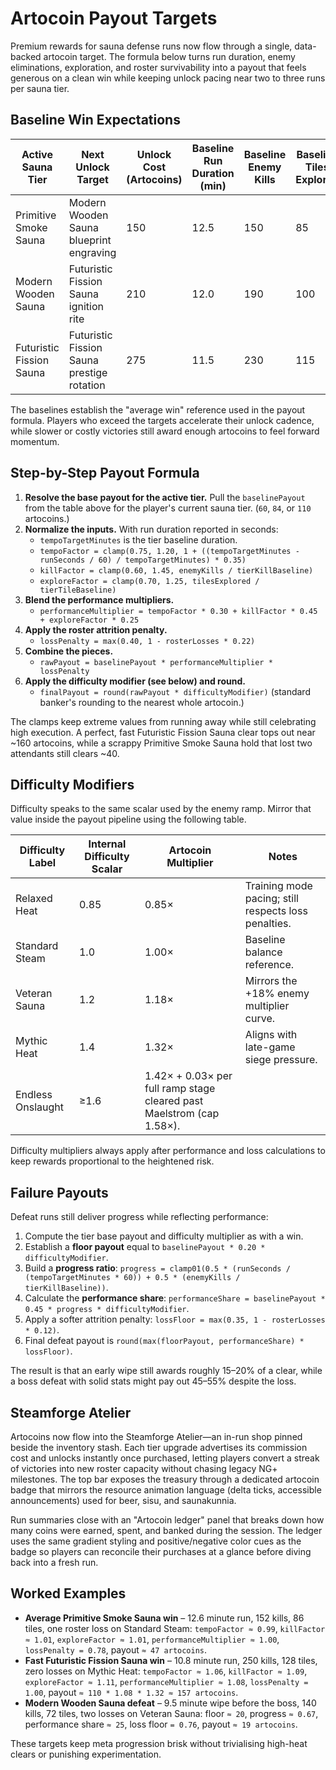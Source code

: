 # Artocoin Payout Targets

Premium rewards for sauna defense runs now flow through a single, data-backed
artocoin target. The formula below turns run duration, enemy eliminations,
exploration, and roster survivability into a payout that feels generous on a
clean win while keeping unlock pacing near two to three runs per sauna tier.

## Baseline Win Expectations

| Active Sauna Tier | Next Unlock Target | Unlock Cost (Artocoins) | Baseline Run Duration (min) | Baseline Enemy Kills | Baseline Tiles Explored | Baseline Roster Losses | Baseline Payout (Artocoins) | Runs to Unlock (Avg) |
| --- | --- | --- | --- | --- | --- | --- | --- | --- |
| Primitive Smoke Sauna | Modern Wooden Sauna blueprint engraving | 150 | 12.5 | 150 | 85 | 1 | 60 | 2.5 |
| Modern Wooden Sauna | Futuristic Fission Sauna ignition rite | 210 | 12.0 | 190 | 100 | 1 | 84 | 2.5 |
| Futuristic Fission Sauna | Futuristic Fission Sauna prestige rotation | 275 | 11.5 | 230 | 115 | 1 | 110 | 2.5 |

The baselines establish the "average win" reference used in the payout formula.
Players who exceed the targets accelerate their unlock cadence, while slower or
costly victories still award enough artocoins to feel forward momentum.

## Step-by-Step Payout Formula

1. **Resolve the base payout for the active tier.** Pull the `baselinePayout`
   from the table above for the player's current sauna tier. (`60`, `84`, or
   `110` artocoins.)
2. **Normalize the inputs.** With run duration reported in seconds:
   - `tempoTargetMinutes` is the tier baseline duration.
   - `tempoFactor = clamp(0.75, 1.20, 1 + ((tempoTargetMinutes - runSeconds / 60) / tempoTargetMinutes) * 0.35)`
   - `killFactor = clamp(0.60, 1.45, enemyKills / tierKillBaseline)`
   - `exploreFactor = clamp(0.70, 1.25, tilesExplored / tierTileBaseline)`
3. **Blend the performance multipliers.**
   - `performanceMultiplier = tempoFactor * 0.30 + killFactor * 0.45 + exploreFactor * 0.25`
4. **Apply the roster attrition penalty.**
   - `lossPenalty = max(0.40, 1 - rosterLosses * 0.22)`
5. **Combine the pieces.**
   - `rawPayout = baselinePayout * performanceMultiplier * lossPenalty`
6. **Apply the difficulty modifier (see below) and round.**
   - `finalPayout = round(rawPayout * difficultyModifier)` (standard banker's rounding to the nearest whole artocoin.)

The clamps keep extreme values from running away while still celebrating high
execution. A perfect, fast Futuristic Fission Sauna clear tops out near ~160
artocoins, while a scrappy Primitive Smoke Sauna hold that lost two attendants
still clears ~40.

## Difficulty Modifiers

Difficulty speaks to the same scalar used by the enemy ramp. Mirror that value
inside the payout pipeline using the following table.

| Difficulty Label | Internal Difficulty Scalar | Artocoin Multiplier | Notes |
| --- | --- | --- | --- |
| Relaxed Heat | 0.85 | 0.85× | Training mode pacing; still respects loss penalties. |
| Standard Steam | 1.0 | 1.00× | Baseline balance reference. |
| Veteran Sauna | 1.2 | 1.18× | Mirrors the +18% enemy multiplier curve. |
| Mythic Heat | 1.4 | 1.32× | Aligns with late-game siege pressure. |
| Endless Onslaught | ≥1.6 | 1.42× + 0.03× per full ramp stage cleared past Maelstrom (cap 1.58×). |

Difficulty multipliers always apply after performance and loss calculations to
keep rewards proportional to the heightened risk.

## Failure Payouts

Defeat runs still deliver progress while reflecting performance:

1. Compute the tier base payout and difficulty multiplier as with a win.
2. Establish a **floor payout** equal to `baselinePayout * 0.20 * difficultyModifier`.
3. Build a **progress ratio**: `progress = clamp01(0.5 * (runSeconds / (tempoTargetMinutes * 60)) + 0.5 * (enemyKills / tierKillBaseline))`.
4. Calculate the **performance share**: `performanceShare = baselinePayout * 0.45 * progress * difficultyModifier`.
5. Apply a softer attrition penalty: `lossFloor = max(0.35, 1 - rosterLosses * 0.12)`.
6. Final defeat payout is `round(max(floorPayout, performanceShare) * lossFloor)`.

The result is that an early wipe still awards roughly 15–20% of a clear, while a
boss defeat with solid stats might pay out 45–55% despite the loss.

## Steamforge Atelier

Artocoins now flow into the Steamforge Atelier—an in-run shop pinned beside the
inventory stash. Each tier upgrade advertises its commission cost and unlocks
instantly once purchased, letting players convert a streak of victories into new
roster capacity without chasing legacy NG+ milestones. The top bar exposes the
treasury through a dedicated artocoin badge that mirrors the resource animation
language (delta ticks, accessible announcements) used for beer, sisu, and
saunakunnia.

Run summaries close with an "Artocoin ledger" panel that breaks down how many
coins were earned, spent, and banked during the session. The ledger uses the
same gradient styling and positive/negative color cues as the badge so players
can reconcile their purchases at a glance before diving back into a fresh run.

## Worked Examples

- **Average Primitive Smoke Sauna win** – 12.6 minute run, 152 kills, 86 tiles, one
  roster loss on Standard Steam: `tempoFactor ≈ 0.99`, `killFactor ≈ 1.01`,
  `exploreFactor ≈ 1.01`, `performanceMultiplier ≈ 1.00`, `lossPenalty = 0.78`,
  payout `≈ 47 artocoins`.
- **Fast Futuristic Fission Sauna win** – 10.8 minute run, 250 kills, 128 tiles, zero
  losses on Mythic Heat: `tempoFactor ≈ 1.06`, `killFactor ≈ 1.09`,
  `exploreFactor ≈ 1.11`, `performanceMultiplier ≈ 1.08`, `lossPenalty = 1.00`,
  payout `≈ 110 * 1.08 * 1.32 ≈ 157 artocoins`.
- **Modern Wooden Sauna defeat** – 9.5 minute wipe before the boss, 140 kills, 72 tiles,
  two losses on Veteran Sauna: floor `≈ 20`, progress `≈ 0.67`, performance
  share `≈ 25`, loss floor `= 0.76`, payout `≈ 19 artocoins`.

These targets keep meta progression brisk without trivialising high-heat clears
or punishing experimentation.
